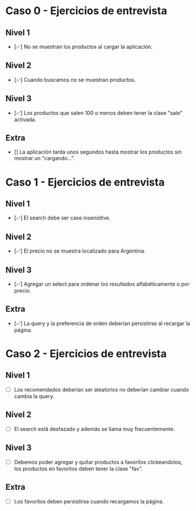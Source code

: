 # Caso 0 - Ejercicios de entrevista

## Nivel 1
- [✅] No se muestran los productos al cargar la aplicación.

## Nivel 2
- [✅] Cuando buscamos no se muestran productos.

## Nivel 3
- [✅] Los productos que salen 100 o menos deben tener la clase "sale" activada.

## Extra
- [] La aplicación tarda unos segundos hasta mostrar los productos sin mostrar un "cargando...".

# Caso 1 - Ejercicios de entrevista

## Nivel 1
- [✅] El search debe ser case insensitive.

## Nivel 2
- [✅] El precio no se muestra localizado para Argentina.

## Nivel 3
- [✅] Agregar un select para ordenar los resultados alfabéticamente o por precio.

## Extra
- [✅] La query y la preferencia de orden deberían persistirse al recargar la página.

# Caso 2 - Ejercicios de entrevista

## Nivel 1
- [ ] Los recomendados deberían ser aleatorios no deberían cambiar cuando cambia la query.

## Nivel 2
- [ ] El search está desfazado y además se llama muy frecuentemente.

## Nivel 3
- [ ] Debemos poder agregar y quitar productos a favoritos clickeandolos, los productos en favoritos deben tener la clase "fav".

## Extra
- [ ] Los favoritos deben persistirse cuando recargamos la página.
